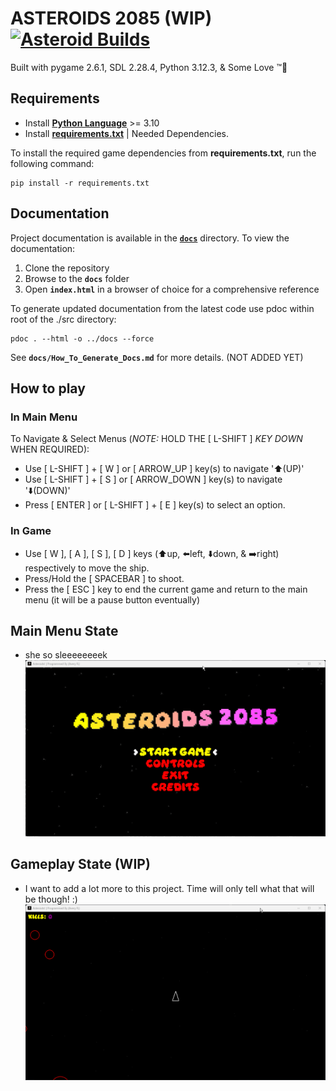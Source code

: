 # ASTEROIDS 2085 (WIP) [![Asteroid Builds](https://github.com/XeCrash/Asteroids_2085/actions/workflows/asteroids-ci-builds.yml/badge.svg)](https://github.com/XeCrash/Asteroids_2085/actions/workflows/asteroids-ci-builds.yml)

Built with pygame 2.6.1, SDL 2.28.4, Python 3.12.3, &amp; Some Love ™️💯

## Requirements

- Install [**Python Language**](https://python.org/downloads/) >= 3.10
- Install [**requirements.txt**](requirements.txt) | Needed Dependencies.

To install the required game dependencies from **requirements.txt**, run the following command:

```CLI
pip install -r requirements.txt
```

## Documentation

Project documentation is available in the [**`docs`**](docs/src) directory. To view the documentation:

1. Clone the repository
2. Browse to the **`docs`** folder
3. Open **`index.html`** in a browser of choice for a comprehensive reference

To generate updated documentation from the latest code use pdoc within root of the ./src directory:

```CLI
pdoc . --html -o ../docs --force
```

See **`docs/How_To_Generate_Docs.md`** for more details. (NOT ADDED YET)

## How to play

### In Main Menu

To Navigate &amp; Select Menus (*NOTE:* HOLD THE [ L-SHIFT ] *KEY DOWN* WHEN REQUIRED):

- Use [ L-SHIFT ] + [ W ] or [ ARROW_UP ] key(s) to navigate '⬆️(UP)'
- Use [ L-SHIFT ] + [ S ] or [ ARROW_DOWN ] key(s) to navigate '⬇️(DOWN)'
- Press [ ENTER ] or [ L-SHIFT ] + [ E ] key(s) to select an option.

### In Game

- Use [ W ], [ A ], [ S ], [ D ] keys (⬆️up, ⬅️left, ⬇️down, &amp; ➡️right) respectively to move the ship.
- Press/Hold the [ SPACEBAR ] to shoot.
- Press the [ ESC ] key to end the current game and return to the main menu (it will be a pause button eventually)

## Main Menu State

- she so sleeeeeeeek
![Asteroids Menu Demo](src/Assets/Images/Menu.gif)

## Gameplay State (WIP)

- I want to add a lot more to this project. Time will only tell what that will be though! :)
![Asteroids Game Demo](src/Assets/Images/Gameplay.gif)
